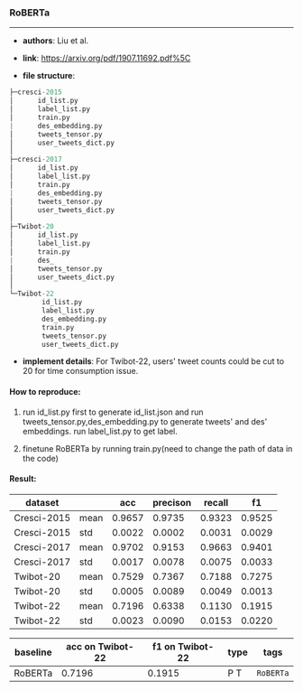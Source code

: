 ### RoBERTa

---

- **authors**: Liu et al.

- **link**: https://arxiv.org/pdf/1907.11692.pdf%5C

- **file structure**: 

```python
├─cresci-2015
│      id_list.py
│      label_list.py
│      train.py
|      des_embedding.py
│      tweets_tensor.py
│      user_tweets_dict.py
│
├─cresci-2017
│      id_list.py
│      label_list.py
│      train.py
|      des_embedding.py
│      tweets_tensor.py
│      user_tweets_dict.py
│
├─Twibot-20
│      id_list.py
│      label_list.py
│      train.py
|      des_
│      tweets_tensor.py
│      user_tweets_dict.py
│
└─Twibot-22
        id_list.py
        label_list.py
        des_embedding.py
        train.py
        tweets_tensor.py
        user_tweets_dict.py
```
- **implement details**: For Twibot-22, users' tweet counts could be cut to 20 for time consumption issue.

  

#### How to reproduce:

1. run id_list.py first to generate id_list.json and run tweets_tensor.py,des_embedding.py to generate tweets' and des' embeddings. run label_list.py to get label.

2. finetune RoBERTa by running train.py(need to change the path of data in the code)



#### Result:


| dataset     |      | acc    | precison | recall | f1     |
| ----------- | ---- | ------ | -------- | ------ | ------ |
| Cresci-2015 | mean | 0.9657 | 0.9735   | 0.9323 | 0.9525 |
| Cresci-2015 | std  | 0.0022 | 0.0002   | 0.0031 | 0.0029 |
| Cresci-2017 | mean | 0.9702 | 0.9153   | 0.9663 | 0.9401 |
| Cresci-2017 | std  | 0.0017 | 0.0078   | 0.0075 | 0.0033 |
| Twibot-20   | mean | 0.7529 | 0.7367   | 0.7188 | 0.7275 |
| Twibot-20   | std  | 0.0005 | 0.0089   | 0.0049 | 0.0013 |
| Twibot-22   | mean | 0.7196 | 0.6338   | 0.1130 | 0.1915 |
| Twibot-22   | std  | 0.0023 | 0.0090   | 0.0153 | 0.0220 |







| baseline | acc on Twibot-22 | f1 on Twibot-22 | type | tags|
| -------- | ---------------- | --------------- | ---- | --- |
| RoBERTa|0.7196|0.1915|P T|`RoBERTa`|

